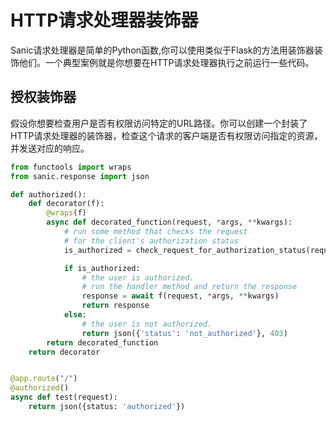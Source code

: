 # HTTP请求处理器装饰器

Sanic请求处理器是简单的Python函数,你可以使用类似于Flask的方法用装饰器装饰他们。一个典型案例就是你想要在HTTP请求处理器执行之前运行一些代码。

## 授权装饰器

假设你想要检查用户是否有权限访问特定的URL路径。你可以创建一个封装了HTTP请求处理器的装饰器，检查这个请求的客户端是否有权限访问指定的资源，并发送对应的响应。


```python
from functools import wraps
from sanic.response import json

def authorized():
    def decorator(f):
        @wraps(f)
        async def decorated_function(request, *args, **kwargs):
            # run some method that checks the request
            # for the client's authorization status
            is_authorized = check_request_for_authorization_status(request)

            if is_authorized:
                # the user is authorized.
                # run the handler method and return the response
                response = await f(request, *args, **kwargs)
                return response
            else:
                # the user is not authorized. 
                return json({'status': 'not_authorized'}, 403)
        return decorated_function
    return decorator


@app.route("/")
@authorized()
async def test(request):
    return json({status: 'authorized'})
``` 

